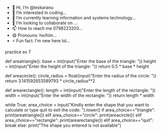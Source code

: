 - 👋 Hi, I’m @lexkaranu
- 👀 I’m interested in coding...
- 🌱 I’m currently learning information and systems technology...
- 💞️ I’m looking to collaborate on ...
- 📫 How to reach me 0798223203...
- 😄 Pronouns: he/him...
- ⚡ Fun fact: I'm new here lol...

<!---
lexkaranu/lexkaranu is a ✨ special ✨ repository because its `README.md` (this file) appears on your GitHub profile.
You can click the Preview link to take a look at your changes.
--->
practice ex 7


def areatriangle():
    base = int(input("Enter the base of the triangle: "))
    height = int(input("Enter the height of the triangle: "))
    return 0.5 * base * height

def areacircle():
    circle_radius = float(input("Enter the radius of the circle: "))
    return 3.141592653589793 * circle_radius**2
    
def arearectangle():
    length = int(input("Enter the length of the rectangle: "))
    width = int(input("Enter the width of the rectangle: "))
    return length * width
    
while True:
    area_choice = input("Kindly enter the shape that you want to calculate or type quit to exit the code: ").lower()
    if area_choice=="triangle":
        print(areatriangle())
    elif area_choice=="circle":
        print(areacircle())
    elif area_choice=="rectangle":
        print(arearectangle())
    elif area_choice=="quit":
        break
    else:
        print("The shape you entered is not available")
    
